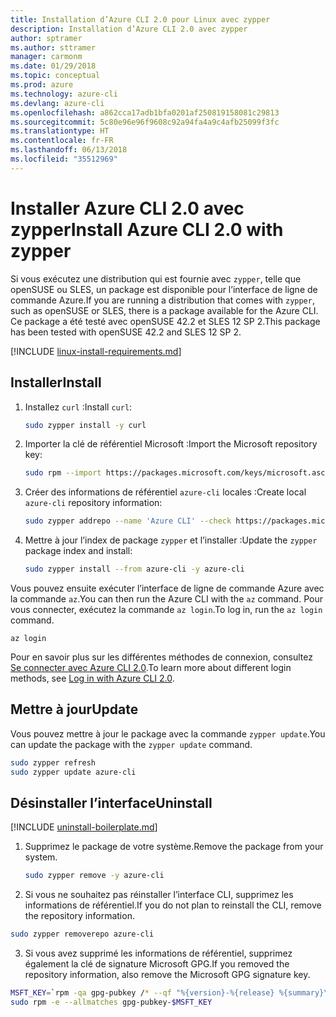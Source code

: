 ```yaml
---
title: Installation d’Azure CLI 2.0 pour Linux avec zypper
description: Installation d’Azure CLI 2.0 avec zypper
author: sptramer
ms.author: sttramer
manager: carmonm
ms.date: 01/29/2018
ms.topic: conceptual
ms.prod: azure
ms.technology: azure-cli
ms.devlang: azure-cli
ms.openlocfilehash: a862cca17adb1bfa0201af250819158081c29813
ms.sourcegitcommit: 5c80e96e96f9608c92a94fa4a9c4afb25099f3fc
ms.translationtype: HT
ms.contentlocale: fr-FR
ms.lasthandoff: 06/13/2018
ms.locfileid: "35512969"
---
```

# <a name="install-azure-cli-20-with-zypper"></a><span data-ttu-id="0618d-103">Installer Azure CLI 2.0 avec zypper</span><span class="sxs-lookup"><span data-stu-id="0618d-103">Install Azure CLI 2.0 with zypper</span></span>

<span data-ttu-id="0618d-104">Si vous exécutez une distribution qui est fournie avec `zypper`, telle que openSUSE ou SLES, un package est disponible pour l’interface de ligne de commande Azure.</span><span class="sxs-lookup"><span data-stu-id="0618d-104">If you are running a distribution that comes with `zypper`, such as openSUSE or SLES, there is a package available for the Azure CLI.</span></span> <span data-ttu-id="0618d-105">Ce package a été testé avec openSUSE 42.2 et SLES 12 SP 2.</span><span class="sxs-lookup"><span data-stu-id="0618d-105">This package has been tested with openSUSE 42.2 and SLES 12 SP 2.</span></span>

[!INCLUDE [linux-install-requirements.md](includes/linux-install-requirements.md)]

## <a name="install"></a><span data-ttu-id="0618d-106">Installer</span><span class="sxs-lookup"><span data-stu-id="0618d-106">Install</span></span>

1. <span data-ttu-id="0618d-107">Installez `curl` :</span><span class="sxs-lookup"><span data-stu-id="0618d-107">Install `curl`:</span></span>

   ```bash
   sudo zypper install -y curl
   ```

2. <span data-ttu-id="0618d-108">Importer la clé de référentiel Microsoft :</span><span class="sxs-lookup"><span data-stu-id="0618d-108">Import the Microsoft repository key:</span></span>

   ```bash
   sudo rpm --import https://packages.microsoft.com/keys/microsoft.asc
   ```

3. <span data-ttu-id="0618d-109">Créer des informations de référentiel `azure-cli` locales :</span><span class="sxs-lookup"><span data-stu-id="0618d-109">Create local `azure-cli` repository information:</span></span>

   ```bash
   sudo zypper addrepo --name 'Azure CLI' --check https://packages.microsoft.com/yumrepos/azure-cli azure-cli
   ```

4. <span data-ttu-id="0618d-110">Mettre à jour l’index de package `zypper` et l’installer :</span><span class="sxs-lookup"><span data-stu-id="0618d-110">Update the `zypper` package index and install:</span></span>

   ```bash
   sudo zypper install --from azure-cli -y azure-cli
   ```

<span data-ttu-id="0618d-111">Vous pouvez ensuite exécuter l’interface de ligne de commande Azure avec la commande `az`.</span><span class="sxs-lookup"><span data-stu-id="0618d-111">You can then run the Azure CLI with the `az` command.</span></span> <span data-ttu-id="0618d-112">Pour vous connecter, exécutez la commande `az login`.</span><span class="sxs-lookup"><span data-stu-id="0618d-112">To log in, run the `az login` command.</span></span>

```azurecli
az login
```

<span data-ttu-id="0618d-113">Pour en savoir plus sur les différentes méthodes de connexion, consultez [Se connecter avec Azure CLI 2.0](authenticate-azure-cli.md).</span><span class="sxs-lookup"><span data-stu-id="0618d-113">To learn more about different login methods, see [Log in with Azure CLI 2.0](authenticate-azure-cli.md).</span></span>

## <a name="update"></a><span data-ttu-id="0618d-114">Mettre à jour</span><span class="sxs-lookup"><span data-stu-id="0618d-114">Update</span></span>

<span data-ttu-id="0618d-115">Vous pouvez mettre à jour le package avec la commande `zypper update`.</span><span class="sxs-lookup"><span data-stu-id="0618d-115">You can update the package with the `zypper update` command.</span></span>

```bash
sudo zypper refresh
sudo zypper update azure-cli
```

## <a name="uninstall"></a><span data-ttu-id="0618d-116">Désinstaller l’interface</span><span class="sxs-lookup"><span data-stu-id="0618d-116">Uninstall</span></span>

[!INCLUDE [uninstall-boilerplate.md](includes/uninstall-boilerplate.md)]

1. <span data-ttu-id="0618d-117">Supprimez le package de votre système.</span><span class="sxs-lookup"><span data-stu-id="0618d-117">Remove the package from your system.</span></span>

    ```bash
    sudo zypper remove -y azure-cli
    ```

2. <span data-ttu-id="0618d-118">Si vous ne souhaitez pas réinstaller l’interface CLI, supprimez les informations de référentiel.</span><span class="sxs-lookup"><span data-stu-id="0618d-118">If you do not plan to reinstall the CLI, remove the repository information.</span></span>

  ```bash
  sudo zypper removerepo azure-cli
  ```

3. <span data-ttu-id="0618d-119">Si vous avez supprimé les informations de référentiel, supprimez également la clé de signature Microsoft GPG.</span><span class="sxs-lookup"><span data-stu-id="0618d-119">If you removed the repository information, also remove the Microsoft GPG signature key.</span></span>

  ```bash
  MSFT_KEY=`rpm -qa gpg-pubkey /* --qf "%{version}-%{release} %{summary}\n" | grep Microsoft | awk '{print $1}'`
  sudo rpm -e --allmatches gpg-pubkey-$MSFT_KEY
  ```

